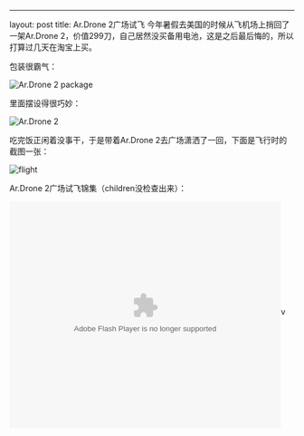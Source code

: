 ---
layout: post
title: Ar.Drone 2广场试飞
今年暑假去美国的时候从飞机场上捎回了一架Ar.Drone 2，价值299刀，自己居然没买备用电池，这是之后最后悔的，所以打算过几天在淘宝上买。

包装很霸气：

![Ar.Drone 2 package](http://pic.yupoo.com/perrydu/Ce4H2S56/medium.jpg)

里面摆设得很巧妙：

![Ar.Drone 2](http://pic.yupoo.com/perrydu/Ce4H3yQa/medium.jpg)

吃完饭正闲着没事干，于是带着Ar.Drone 2去广场潇洒了一回，下面是飞行时的截图一张：

![flight](http://pic.yupoo.com/perrydu/Ce4LMiSF/medium.jpg)

Ar.Drone 2广场试飞锦集（children没检查出来）：

<embed src="http://player.youku.com/player.php/sid/XNDM2MjA3NjE2/v.swf" allowFullScreen="true" quality="high" width="480" height="400" align="middle" allowScriptAccess="always" type="application/x-shockwave-flash"></embed>v